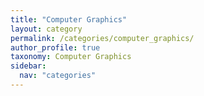 ```yaml
---
title: "Computer Graphics"
layout: category
permalink: /categories/computer_graphics/
author_profile: true
taxonomy: Computer Graphics
sidebar:
  nav: "categories"
---
```

